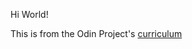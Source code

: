 Hi World!

This is from the Odin Project's [curriculum](http://www.theodinproject.com/courses/web-development-101/lessons/html-css)